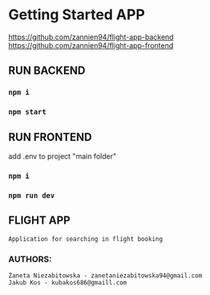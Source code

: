# Getting Started APP

https://github.com/zannien94/flight-app-backend
https://github.com/zannien94/flight-app-frontend

## RUN BACKEND

### `npm i`

### `npm start`

## RUN FRONTEND

add .env to project "main folder"

### `npm i`

### `npm run dev`

## FLIGHT APP

    Application for searching in flight booking

### AUTHORS:

    Żaneta Niezabitowska - zanetaniezabitowska94@gmail.com
    Jakub Kos - kubakos686@gmaill.com
